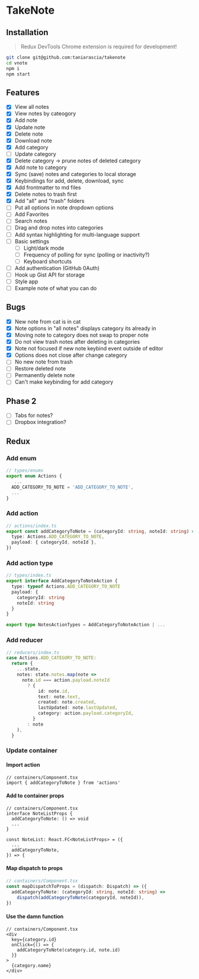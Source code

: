 # TakeNote

## Installation

> Redux DevTools Chrome extension is required for development!

```bash
git clone git@github.com:taniarascia/takenote
cd vnote
npm i
npm start
```

## Features

- [x] View all notes
- [x] View notes by cateogory
- [x] Add note
- [x] Update note
- [x] Delete note
- [x] Download note
- [x] Add category
- [ ] Update category
- [x] Delete category -> prune notes of deleted category
- [x] Add note to category
- [x] Sync (save) notes and categories to local storage
- [x] Keybindings for add, delete, download, sync
- [x] Add frontmatter to md files
- [x] Delete notes to trash first
- [x] Add "all" and "trash" folders
- [ ] Put all options in note dropdown options
- [ ] Add Favorites
- [ ] Search notes
- [ ] Drag and drop notes into categories
- [ ] Add syntax highlighting for multi-language support
- [ ] Basic settings
  - [ ] Light/dark mode
  - [ ] Frequency of polling for sync (polling or inactivity?)
  - [ ] Keyboard shortcuts
- [ ] Add authentication (GitHub 0Auth)
- [ ] Hook up Gist API for storage
- [ ] Style app
- [ ] Example note of what you can do

## Bugs

- [x] New note from cat is in cat
- [x] Note options in "all notes" displays category its already in
- [x] Moving note to category does not swap to proper note
- [x] Do not view trash notes after deleting in categories
- [x] Note not focused if new note keybind event outside of editor
- [x] Options does not close after change category
- [ ] No new note from trash
- [ ] Restore deleted note
- [ ] Permanently delete note
- [ ] Can't make keybinding for add category

## Phase 2

- [ ] Tabs for notes?
- [ ] Dropbox integration?

## Redux

### Add enum

```ts
// types/enums
export enum Actions {
   ...
  ADD_CATEGORY_TO_NOTE = 'ADD_CATEGORY_TO_NOTE',
  ...
}
```

### Add action

```ts
// actions/index.ts
export const addCategoryToNote = (categoryId: string, noteId: string) => ({
  type: Actions.ADD_CATEGORY_TO_NOTE,
  payload: { categoryId, noteId },
})
```

### Add action type

```ts
// types/index.ts
export interface AddCategoryToNoteAction {
  type: typeof Actions.ADD_CATEGORY_TO_NOTE
  payload: {
    categoryId: string
    noteId: string
  }
}

export type NotesActionTypes = AddCategoryToNoteAction | ...
```

### Add reducer

```ts
// reducers/index.ts
case Actions.ADD_CATEGORY_TO_NOTE:
  return {
    ...state,
    notes: state.notes.map(note =>
      note.id === action.payload.noteId
        ? {
            id: note.id,
            text: note.text,
            created: note.created,
            lastUpdated: note.lastUpdated,
            category: action.payload.categoryId,
          }
        : note
    ),
  }
```

### Update container

#### Import action

```tsx
// containers/Component.tsx
import { addCategoryToNote } from 'actions'
```

#### Add to container props

```tsx
// containers/Component.tsx
interface NoteListProps {
  addCategoryToNote: () => void
  ...
}

const NoteList: React.FC<NoteListProps> = ({
  ...
  addCategoryToNote,
}) => {
```

#### Map dispatch to props

```ts
// containers/Component.tsx
const mapDispatchToProps = (dispatch: Dispatch) => ({
  addCategoryToNote: (categoryId: string, noteId: string) =>
    dispatch(addCategoryToNote(categoryId, noteId)),
})
```

#### Use the damn function

```tsx
// containers/Component.tsx
<div
  key={category.id}
  onClick={() => {
    addCategoryToNote(category.id, note.id)
  }}
>
  {category.name}
</div>
```
